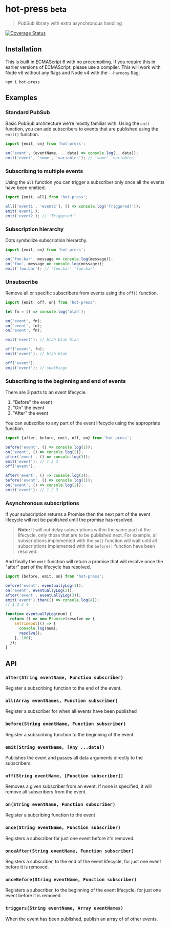 # hot-press <small>beta</small>

> PubSub library with extra asynchronous handling

[![Coverage Status](https://coveralls.io/repos/github/johngeorgewright/hot-press/badge.svg?branch=master)](https://coveralls.io/github/johngeorgewright/hot-press?branch=master)

## Installation

This is built in ECMAScript 6 with no precompiling. If you require this in
earlier versions of ECMAScript, please use a compiler. This will work with
Node v6 without any flags and Node v4 with the `--harmony` flag.

```
npm i hot-press
```

## Examples

### Standard PubSub

Basic PubSub architecture we're mostly familiar with. Using the `on()` function,
you can add subscribers to events that are published using the `emit()`
function.

```javascript
import {emit, on} from 'hot-press';

on('event', (eventName, ...data) => console.log(...data));
emit('event', 'some', 'variables'); // 'some' 'variables'
```

### Subscribing to multiple events

Using the `all` function you can trigger a subscriber only once all the events
have been emitted.

```javascript
import {emit, all} from 'hot-press';

all(['event1', 'event2'], () => console.log('Triggered!'));
emit('event1');
emit('event2'); // 'Triggered!'
```

### Subscription hierarchy

Dots symbolize subscription hierarchy.

```javascript
import {emit, on} from 'hot-press';

on('foo.bar', message => console.log(message));
on('foo', message => console.log(message));
emit('foo.bar'); // 'foo.bar' 'foo.bar'
```

### Unsubscribe

Remove all or specific subscribers from events using the `off()` function.

```javascript
import {emit, off, on} from 'hot-press';

let fn = () => console.log('blah');

on('event', fn);
on('event', fn);
on('event', fn);

emit('event'); // blah blah blah

off('event', fn);
emit('event'); // blah blah

off('event');
emit('event'); // <nothing>
```

### Subscribing to the beginning and end of events

There are 3 parts to an event lifecycle.

1. "Before" the event
2. "On" the event
3. "After" the event

You can subscribe to any part of the event lifecycle using the appropriate
function.

```javascript
import {after, before, emit, off, on} from 'hot-press';

before('event', () => console.log(1));
on('event', () => console.log(2));
after('event', () => console.log(3));
emit('event'); // 1 2 3
off('event');

after('event', () => console.log(3));
before('event', () => console.log(1));
on('event', () => console.log(2));
emit('event'); // 1 2 3
```

### Asynchronous subscriptions

If your subscription returns a Promise then the next part of the event lifecycle
will not be published until the promise has resolved.

> **Note:** It will not delay subscriptions within the same part of the lifecycle,
> only those that are to be published next. For example, all subscriptions
> implemented with the `on()` function will wait until all subscriptions
> implemented with the `before()` function have been resolved.

And finally the `emit` function will return a promise that will resolve once
the "after" part of the lifecycle has resolved.

```javascript
import {before, emit, on} from 'hot-press';

before('event', eventuallyLog(1));
on('event', eventuallyLog(2));
after('event', eventuallyLog(3));
emit('event').then(() => console.log(4));
// 1 2 3 4

function eventuallyLog(num) {
  return () => new Promise(resolve => {
    setTimeout(() => {
      console.log(num);
      resolve();
    }, 100);
  });
}
```

## API

### `after(String eventName, Function subscriber)`

Register a subscribing function to the end of the event.

### `all(Array eventNames, Function subscriber)`

Register a subscriber for when all events have been published

### `before(String eventName, Function subscriber)`

Register a subscribing function to the beginning of the event.

### `emit(String eventName, [Any ...data])`

Publishes the event and passes all data arguments directly to the subscribers.

### `off(String eventName, [Function subscriber])`

Removes a given subscriber from an event. If none is specified, it will remove all
subscribers from the event.

### `on(String eventName, Function subscriber)`

Register a subcribing function to the event

### `once(String eventName, Function subscriber)`

Registers a subscriber for just one event before it's removed.

### `onceAfter(String eventName, Function subscriber)`

Registers a subscriber, to the end of the event lifecycle, for just one event
before it is removed.

### `onceBefore(String eventName, Function subscriber)`

Registers a subscriber, to the beginning of the event lifecycle, for just one
event before it is removed.

### `triggers(String eventName, Array eventNames)`

When the event has been published, publish an array of of other events.
